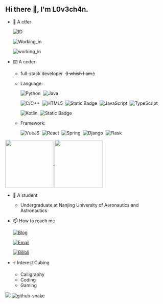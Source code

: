 ## Hi there 👋, I'm L0v3ch4n. 

- 🚩 A ctfer

  ![ID](https://img.shields.io/badge/ID-L0v3ch4n-blue)
  
  ![Working_in](https://img.shields.io/badge/Working_in-Crypto-green)

  ![working_in](https://img.shields.io/badge/working_in-AI-pink)
 
- ⌨️ A coder
  - full-stack developer&nbsp;&nbsp;~~(I whish I am.)~~
  - Language:
 
    ![Python](https://img.shields.io/badge/Main-Python-blue?logo=Python)&nbsp;&nbsp;![Java](https://img.shields.io/badge/Main-Java-orange?logo=Java)

    ![C/C++](https://img.shields.io/badge/Other-C%2FC%2B%2B-blue?logo=C)&nbsp;&nbsp;![HTML5](https://img.shields.io/badge/Other-HTML5-E34F26?logo=HTML5)&nbsp;&nbsp;![Static Badge](https://img.shields.io/badge/Other-CSS3-1572B6?logo=CSS3)&nbsp;&nbsp;![JavaScript](https://img.shields.io/badge/Other-JavaScript-yellow?logo=JavaScript)&nbsp;&nbsp;![TypeScript](https://img.shields.io/badge/Other-TypeScript-00599C?logo=TypeScript)

    ![Kotlin](https://img.shields.io/badge/Learning-Kotlin-purple?logo=Kotlin)&nbsp;&nbsp;![Static Badge](https://img.shields.io/badge/Learning-Go-00ADD8?logo=Go)
    
  - Framework:

    ![VueJS](https://img.shields.io/badge/Vue.js-35495e.svg?logo=vue.js&logoColor=4FC08D)&nbsp;&nbsp;![React](https://img.shields.io/badge/React-20232a.svg?logo=react&logoColor=61DAFB)&nbsp;&nbsp;![Spring](https://img.shields.io/badge/Spring-6DB33F.svg?logo=spring&logoColor=white)&nbsp;&nbsp;![Django](https://img.shields.io/badge/Django-092E20.svg?logo=django&logoColor=white)&nbsp;&nbsp;![Flask](https://img.shields.io/badge/Flask-000.svg?logo=flask&logoColor=white)

<a href="https://github.com/anuraghazra/github-readme-stats">
  <img height=150 align="center" src="https://github-readme-stats.vercel.app/api/wakatime?username=L0v3ch4n&layout=compact" />
</a>
<a href="https://github.com/anuraghazra/github-readme-stats">
  <img height=150 align="center" src="https://github-readme-stats.vercel.app/api/top-langs/?username=Cuber-Wei&layout=compact&langs_count=8&card_width=320" />
</a>

- 📖 A student
  - Undergraduate at Nanjing University of Aeronautics and Astronautics
- 📫 How to reach me

  [![Blog](https://img.shields.io/badge/Blog-black?logo=RSS)](https://www.cnblogs.com/Lovechan)
  
  [![Email](https://img.shields.io/badge/Gmail-D14836?logo=gmail&logoColor=white)](mailto:lovechan@nuaa.edu.cn)
  
  [![Bilibli](https://img.shields.io/badge/Bilibili-FB7299?logo=Bilibili)](https://b23.tv/1Y5XwJk)
- ⚡ Interest 
   Cubing
  - Calligraphy
  - Coding
  - Gaming
 
<!-- GitHub stats -->
<picture>
  <source
    srcset="https://github-readme-stats.vercel.app/api?username=Cuber-Wei&show_icons=true&theme=onedark"
    media="(prefers-color-scheme: dark)"
  />
  <source
    srcset="https://github-readme-stats.vercel.app/api?username=Cuber-Wei&show_icons=true&theme=shadow_blue"
    media="(prefers-color-scheme: light), (prefers-color-scheme: no-preference)"
  />
  <img src="https://github-readme-stats.vercel.app/api?username=Cuber-Wei&show_icons=true&theme=shadow_blue" />
</picture>

<!-- GitHub snk -->
<picture>
  <source media="(prefers-color-scheme: dark)" srcset="https://github.com/Cuber-Wei/my-snk/raw/output/github-snake-dark.svg" />
  <source media="(prefers-color-scheme: light)" srcset="https://github.com/Cuber-Wei/my-snk/raw/output/github-snake.svg" />
  <img alt="github-snake" src="https://github.com/Cuber-Wei/my-snk/raw/output/github-snake.svg" />
</picture>

